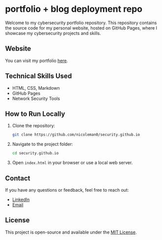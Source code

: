 # portfolio + blog deployment repo

Welcome to my cybersecurity portfolio repository. This repository contains the source code for my personal website, hosted on GitHub Pages, where I showcase my cybersecurity projects and skills.

## Website
You can visit my portfolio [here](https://nicoleman0.github.io/security.github.io/).

## Technical Skills Used
- HTML, CSS, Markdown
- GitHub Pages
- Network Security Tools

## How to Run Locally
1. Clone the repository:
   ```bash
   git clone https://github.com/nicoleman0/security.github.io
   ```
2. Navigate to the project folder:
   ```bash
   cd security.github.io
   ```
3. Open `index.html` in your browser or use a local web server.

## Contact
If you have any questions or feedback, feel free to reach out:
- [LinkedIn](https://www.linkedin.com/in/nicholas-coleman-8b595b279/)
- [Email](mailto:nicholashadleycoleman@gmail.com)

## License
This project is open-source and available under the [MIT License](LICENSE).
